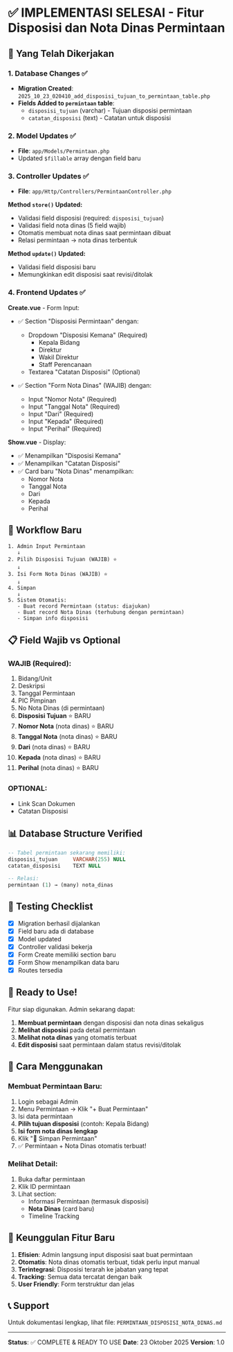 # ✅ IMPLEMENTASI SELESAI - Fitur Disposisi dan Nota Dinas Permintaan

## 🎯 Yang Telah Dikerjakan

### 1. Database Changes ✅
- **Migration Created**: `2025_10_23_020410_add_disposisi_tujuan_to_permintaan_table.php`
- **Fields Added to `permintaan` table**:
  - `disposisi_tujuan` (varchar) - Tujuan disposisi permintaan
  - `catatan_disposisi` (text) - Catatan untuk disposisi

### 2. Model Updates ✅
- **File**: `app/Models/Permintaan.php`
- Updated `$fillable` array dengan field baru

### 3. Controller Updates ✅
- **File**: `app/Http/Controllers/PermintaanController.php`

**Method `store()` Updated:**
- Validasi field disposisi (required: `disposisi_tujuan`)
- Validasi field nota dinas (5 field wajib)
- Otomatis membuat nota dinas saat permintaan dibuat
- Relasi permintaan → nota dinas terbentuk

**Method `update()` Updated:**
- Validasi field disposisi baru
- Memungkinkan edit disposisi saat revisi/ditolak

### 4. Frontend Updates ✅

**Create.vue** - Form Input:
- ✅ Section "Disposisi Permintaan" dengan:
  - Dropdown "Disposisi Kemana" (Required)
    - Kepala Bidang
    - Direktur
    - Wakil Direktur
    - Staff Perencanaan
  - Textarea "Catatan Disposisi" (Optional)
  
- ✅ Section "Form Nota Dinas" (WAJIB) dengan:
  - Input "Nomor Nota" (Required)
  - Input "Tanggal Nota" (Required)
  - Input "Dari" (Required)
  - Input "Kepada" (Required)
  - Input "Perihal" (Required)

**Show.vue** - Display:
- ✅ Menampilkan "Disposisi Kemana"
- ✅ Menampilkan "Catatan Disposisi"
- ✅ Card baru "Nota Dinas" menampilkan:
  - Nomor Nota
  - Tanggal Nota
  - Dari
  - Kepada
  - Perihal

## 🔄 Workflow Baru

```
1. Admin Input Permintaan
   ↓
2. Pilih Disposisi Tujuan (WAJIB) ⭐
   ↓
3. Isi Form Nota Dinas (WAJIB) ⭐
   ↓
4. Simpan
   ↓
5. Sistem Otomatis:
   - Buat record Permintaan (status: diajukan)
   - Buat record Nota Dinas (terhubung dengan permintaan)
   - Simpan info disposisi
```

## 📋 Field Wajib vs Optional

### WAJIB (Required):
1. Bidang/Unit
2. Deskripsi
3. Tanggal Permintaan
4. PIC Pimpinan
5. No Nota Dinas (di permintaan)
6. **Disposisi Tujuan** ⭐ BARU
7. **Nomor Nota** (nota dinas) ⭐ BARU
8. **Tanggal Nota** (nota dinas) ⭐ BARU
9. **Dari** (nota dinas) ⭐ BARU
10. **Kepada** (nota dinas) ⭐ BARU
11. **Perihal** (nota dinas) ⭐ BARU

### OPTIONAL:
- Link Scan Dokumen
- Catatan Disposisi

## 📊 Database Structure Verified

```sql
-- Tabel permintaan sekarang memiliki:
disposisi_tujuan     VARCHAR(255) NULL
catatan_disposisi    TEXT NULL

-- Relasi:
permintaan (1) → (many) nota_dinas
```

## 🧪 Testing Checklist

- [x] Migration berhasil dijalankan
- [x] Field baru ada di database
- [x] Model updated
- [x] Controller validasi bekerja
- [x] Form Create memiliki section baru
- [x] Form Show menampilkan data baru
- [x] Routes tersedia

## 🚀 Ready to Use!

Fitur siap digunakan. Admin sekarang dapat:

1. **Membuat permintaan** dengan disposisi dan nota dinas sekaligus
2. **Melihat disposisi** pada detail permintaan
3. **Melihat nota dinas** yang otomatis terbuat
4. **Edit disposisi** saat permintaan dalam status revisi/ditolak

## 📝 Cara Menggunakan

### Membuat Permintaan Baru:
1. Login sebagai Admin
2. Menu Permintaan → Klik "+ Buat Permintaan"
3. Isi data permintaan
4. **Pilih tujuan disposisi** (contoh: Kepala Bidang)
5. **Isi form nota dinas lengkap**
6. Klik "💾 Simpan Permintaan"
7. ✅ Permintaan + Nota Dinas otomatis terbuat!

### Melihat Detail:
1. Buka daftar permintaan
2. Klik ID permintaan
3. Lihat section:
   - Informasi Permintaan (termasuk disposisi)
   - **Nota Dinas** (card baru)
   - Timeline Tracking

## 🎉 Keunggulan Fitur Baru

1. **Efisien**: Admin langsung input disposisi saat buat permintaan
2. **Otomatis**: Nota dinas otomatis terbuat, tidak perlu input manual
3. **Terintegrasi**: Disposisi terarah ke jabatan yang tepat
4. **Tracking**: Semua data tercatat dengan baik
5. **User Friendly**: Form terstruktur dan jelas

## 📞 Support

Untuk dokumentasi lengkap, lihat file:
`PERMINTAAN_DISPOSISI_NOTA_DINAS.md`

---
**Status**: ✅ COMPLETE & READY TO USE
**Date**: 23 Oktober 2025
**Version**: 1.0
